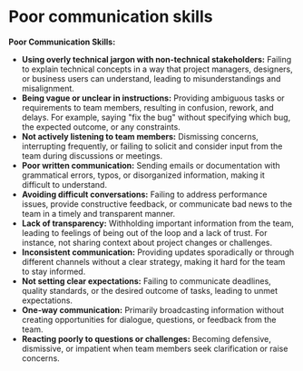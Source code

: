 Poor communication skills
=========================

**Poor Communication Skills:**

*   **Using overly technical jargon with non-technical stakeholders:** Failing to explain technical concepts in a way that project managers, designers, or business users can understand, leading to misunderstandings and misalignment.
*   **Being vague or unclear in instructions:** Providing ambiguous tasks or requirements to team members, resulting in confusion, rework, and delays. For example, saying "fix the bug" without specifying which bug, the expected outcome, or any constraints.
*   **Not actively listening to team members:** Dismissing concerns, interrupting frequently, or failing to solicit and consider input from the team during discussions or meetings.
*   **Poor written communication:** Sending emails or documentation with grammatical errors, typos, or disorganized information, making it difficult to understand.
*   **Avoiding difficult conversations:** Failing to address performance issues, provide constructive feedback, or communicate bad news to the team in a timely and transparent manner.
*   **Lack of transparency:** Withholding important information from the team, leading to feelings of being out of the loop and a lack of trust. For instance, not sharing context about project changes or challenges.
*   **Inconsistent communication:** Providing updates sporadically or through different channels without a clear strategy, making it hard for the team to stay informed.
*   **Not setting clear expectations:** Failing to communicate deadlines, quality standards, or the desired outcome of tasks, leading to unmet expectations.
*   **One-way communication:** Primarily broadcasting information without creating opportunities for dialogue, questions, or feedback from the team.
*   **Reacting poorly to questions or challenges:** Becoming defensive, dismissive, or impatient when team members seek clarification or raise concerns.
